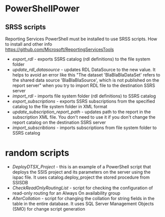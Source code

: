 # PowerShellPower

## SRSS scripts

Reporting Services PowerShell must be installed to use SRSS scripts. How to install and other info https://github.com/Microsoft/ReportingServicesTools

+ *export_rdl* - exports SSRS catalog (rdl definitions) to the file system folder
+ *update_rdl_datasource* - updates RDL DataSource to the new value. It helps to avoid an error like this 
"The dataset 'BlaBlaBlaDataSet' refers to the shared data source 'BlaBlaBlaSource', which is not published on the report server" when you try to import RDL file to the destination SSRS server
+ *import_rdl* - imports file system folder (rdl definitions) to SSRS catalog
+ *export_subscriptions* - exports SSRS subscriptions from the specified catalog to the file system folder in XML format
+ *update_subscription_report_path* - updates path to the report in the subscription XML file. You don't need to use it if you don't change the report catalog on the destination SSRS server
+ *import_subscribtions* - imports subscriptions from file system folder to SSRS catalog

# random scripts
+ *DeployDTSX_Project* - this is an example of a PowerShell script that deploys the SSIS project and its parameters on the server using the ispac file. It uses catalog.deploy_project the stored procedure from SSISDB
+ *CheckReadOnlyRoutingList* - script for checking the configuration of read-only routing for an Always On availability group
+ *AlterCollation* - script for changing the collation for string fields in the table in the entire database. It uses SQL Server Management Objects (SMO) for change script generation
